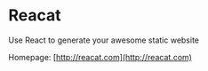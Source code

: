 Reacat
===

Use React to generate your awesome static website

Homepage: [http://reacat.com](http://reacat.com)
